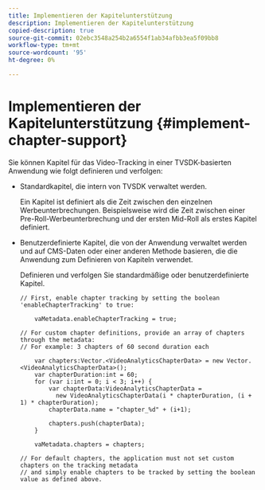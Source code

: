 ```yaml
---
title: Implementieren der Kapitelunterstützung
description: Implementieren der Kapitelunterstützung
copied-description: true
source-git-commit: 02ebc3548a254b2a6554f1ab34afbb3ea5f09bb8
workflow-type: tm+mt
source-wordcount: '95'
ht-degree: 0%

---
```


# Implementieren der Kapitelunterstützung {#implement-chapter-support}

Sie können Kapitel für das Video-Tracking in einer TVSDK-basierten Anwendung wie folgt definieren und verfolgen:

* Standardkapitel, die intern von TVSDK verwaltet werden.

  Ein Kapitel ist definiert als die Zeit zwischen den einzelnen Werbeunterbrechungen. Beispielsweise wird die Zeit zwischen einer Pre-Roll-Werbeunterbrechung und der ersten Mid-Roll als erstes Kapitel definiert.
* Benutzerdefinierte Kapitel, die von der Anwendung verwaltet werden und auf CMS-Daten oder einer anderen Methode basieren, die die Anwendung zum Definieren von Kapiteln verwendet.

  Definieren und verfolgen Sie standardmäßige oder benutzerdefinierte Kapitel.

  ```
  // First, enable chapter tracking by setting the boolean 'enableChapterTracking' to true: 
  
      vaMetadata.enableChapterTracking = true; 
  
  // For custom chapter definitions, provide an array of chapters through the metadata:  
  // For example: 3 chapters of 60 second duration each 
  
      var chapters:Vector.<VideoAnalyticsChapterData> = new Vector.<VideoAnalyticsChapterData>(); 
      var chapterDuration:int = 60; 
      for (var i:int = 0; i < 3; i++) { 
          var chapterData:VideoAnalyticsChapterData =  
            new VideoAnalyticsChapterData(i * chapterDuration, (i + 1) * chapterDuration); 
          chapterData.name = "chapter_%d" + (i+1); 
  
          chapters.push(chapterData); 
      } 
  
      vaMetadata.chapters = chapters; 
  
  // For default chapters, the application must not set custom chapters on the tracking metadata  
  // and simply enable chapters to be tracked by setting the boolean value as defined above. 
  ```
